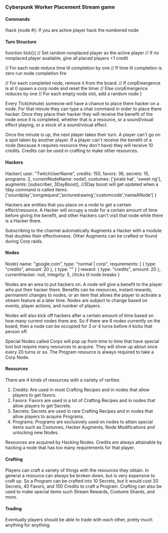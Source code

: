 ### Cyberpunk Worker Placement Stream game

#### Commands
!hack {node #}: If you are active player hack the numbered node

#### Turn Structure
function tick(){
  // Set random nonplaced player as the active player
  // If no nonplaced player available, give all placed players +1 credit

  // For each node reduce time til completion by one
  // If time til completion is zero run node completion fire

  // For each completed node, remove it from the board.
  // If corpEmergence is at 0 spawn a corp node and reset the timer
  // Else corpEmergence reduces by one
  // For each empty node slot, add a random node
}

Every Tick(minute) someone will have a chance to place there hacker on a node. For that minute they can type a chat command in order to place there hacker. Once they place their hacker they will receive the benefit of the node once it is completed, whether that is a resource, or a sound/visual effect playing, or a stock of a sound/visual effect.

Once the minute is up, the next player takes their turn. A player can't go on a spot taken by another player. If a player can't receive the benefit of a node (because it requires resource they don't have) they will receive 10 credits. Credits can be used in crafting to make other resources.

#### Hackers
Hacker{
  user: "TwitchUserName",
  credits: 150,
  favors: 36,
  secrets: 15,
  programs: 2,
  currentNodeName: node1,
  costumes: ['pirate hat', 'sweet rig'],
  augments: [subscriber, 3DayBoost], //3Day boost will get updated when a !day command is called
  items: ['soundplay','songrequest','picturedrawing','customcode','nameANode']
}

Hackers are entities that you place on a node to get a certain effect/resource. A Hacker will occupy a node for a certain amount of time before giving the benefit, and other Hackers can't visit that node while there is a Hacker there.

Subscribing to the channel automatically Augments a Hacker with a module that doubles their effectiveness. Other Augments can be crafted or found during Corp raids.

#### Nodes
Node{
  name: "google.com",
  type: "normal | corp",
  requirements: [
    {
      type: "credits",
      amount: 20
    },
    {
      type: ""
    }
  ]
  reward: {
    type: "credits",
    amount: 20
  },
  currentHacker: null,
  integrity: 5, //ticks til node breaks
}

Nodes are an area to put hackers on. A node will give a benefit to the player who put their hacker there. Benefits can be resources, instant rewards, permanent changes to nodes, or an item that allows the player to activate a stream feature at a later time. Nodes are subject to change based on events, player actions, and number of players.

Nodes will also kick off hackers after a certain amount of time based on how many current nodes there are. So if there are 6 nodes currently on the board, then a node can be occupied for 3 or 4 turns before it kicks that person off.

Special Nodes called Corps will pop up from time to time that have special loot but require many resources to acquire. They will show up about once every 20 turns or so. The Program resource is always required to take a Corp Node.

#### Resources
There are 4 kinds of resources with a variety of rarities:

1. Credits: Are used in most Crafting Recipes and in nodes that allow players to get favors.
2. Favors: Favors are used in a lot of Crafting Recipes and in nodes that allow players to get Secrets.
3. Secrets: Secrets are used in rare Crafting Recipes and in nodes that allow players to acquire Programs.
4. Programs:  Programs are exclusively used on nodes to attain special items such as Costumes, Hacker Augments, Node Modifications and unlocking new Nodes.

Resources are acquired by Hacking Nodes. Credits are always attainable by hacking a node that has too many requirements for that player.

#### Crafting
Players can craft a variety of things with the resources they obtain. In general a resource can always be broken down, but is very expensive to craft up. So a Program can be crafted into 10 Secrets, but it would cost 20 Secrets, 40 Favors, and 100 Credits to craft a Program. Crafting can also be used to make special items such Stream Rewards, Costume Shards, and more.

#### Trading
Eventually players should be able to trade with each other, pretty much anything for anything.
